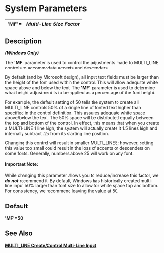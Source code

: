 # System Parameters 

**'MF'=** |  **_Multi-Line Size Factor_**  
---|---  
  
##  Description

**_(Windows Only)_**

The **'MF'** parameter is used to control the adjustments made to MULTI_LINE controls to accommodate accents and descenders.

By default (and by Microsoft design), all input text fields must be larger than the height of the font used within the control. This will allow adequate white space above and below the text. The **'MF'** parameter is used to determine what height adjustment is to be applied as a percentage of the font height.

For example, the default setting of 50 tells the system to create all MULTI_LINE controls 50% of a single line of fonted text higher than specified in the control definition. This assures adequate white space above/below the text. The 50% space will be distributed equally between the top and bottom of the control. In effect, this means that when you create a MULTI-LINE 1 line high, the system will actually create it 1.5 lines high and internally subtract .25 from its starting line position.

Changing this control will result in smaller MULTI_LINES; however, setting this value too small could result in the loss of accents or descenders on some fonts. Generally, numbers above 25 will work on any font.

#### **Important Note:**  
While changing this parameter allows you to reduce/increase this factor, we **_do not_** recommend it. By default, Windows has historically created multi-line input 50% larger than font size to allow for white space top and bottom. For consistency, we recommend leaving the value at 50.

##  Default

**'MF'=50**

## See Also

**[MULTI_LINE Create/Control Multi-Line Input](../directives/multi_line.md)**
